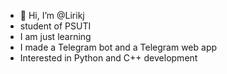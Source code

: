 - 👋 Hi, I’m @Lirikj
- student of PSUTI
- I am just learning
- I made a Telegram bot and a Telegram web app
- Interested in Python and C++ development
